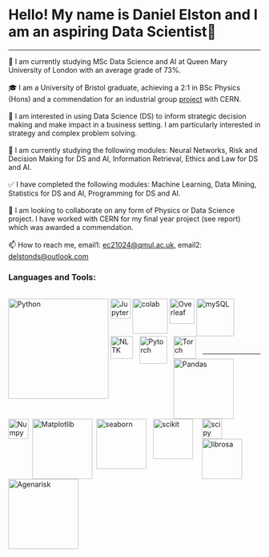 # Hello! My name is Daniel Elston and I am an aspiring Data Scientist👋
---
👋 I am currently studying MSc Data Science and AI at Queen Mary University of London with an average grade of 73%.<br/>
<br/>
🎓 I am a University of Bristol graduate, achieving a 2:1 in BSc Physics (Hons) and a commendation for an industrial group [project][project] with CERN.<br/>
<br/>
👀 I am interested in using Data Science (DS) to inform strategic decision making and make impact in a business setting. I am particularly interested in strategy and complex problem solving.<br/>
<br/>
🌱 I am currently studying the following modules: Neural Networks, Risk and Decision Making for DS and AI, Information Retrieval, Ethics and Law for DS and AI.<br/>
<br/>
✅	I have completed the following modules: Machine Learning, Data Mining, Statistics for DS and AI, Programming for DS and AI.<br/>
<br/>
💞️ I am looking to collaborate on any form of Physics or Data Science project. I have worked with CERN for my final year project (see report) which was awarded a commendation.<br/><br/>
📫 How to reach me, email1: ec21024@qmul.ac.uk, email2: delstonds@outlook.com<br/>


### Languages and Tools:<br/>
<br/>

<img align="left" alt="Python" width="200px" src="https://www.python.org/static/img/python-logo@2x.png" style="padding-right:1px;"/>

<img align="left" alt="Jupyter" width="40px" src="https://upload.wikimedia.org/wikipedia/commons/thumb/3/38/Jupyter_logo.svg/883px-Jupyter_logo.svg.png" style="padding-right:1px;"/>

<img align="left" alt="colab" width="70px" src="https://upload.wikimedia.org/wikipedia/commons/thumb/d/d0/Google_Colaboratory_SVG_Logo.svg/1200px-Google_Colaboratory_SVG_Logo.svg.png" style="padding-right:1px;"/>

<img align="left" alt="Overleaf" width="50px" src="https://images.ctfassets.net/nrgyaltdicpt/6qSXAo1CYEeBn5RkKLOR64/19c74bfb9a32772e353ff25c6f0070f5/ologo_square_colour_light_bg.png" style="padding-right:1px;"/>

<img align="left" alt="mySQL" width="75px" src="https://download.logo.wine/logo/MySQL/MySQL-Logo.wine.png" style="padding-right:10px;" />

<img align="left" alt="NLTK" width="45px" src="https://miro.medium.com/max/592/1*5dQO7LHrsy3lIi2d0bgRLw.png" style="padding-right:10px;" />

<img align="left" alt="Pytorch" width="55px" src="https://pytorch.org/assets/images/pytorch-logo.png" style="padding-right:10px;"/>

<img align="left" alt="Torch" width="45px" src="https://upload.wikimedia.org/wikipedia/en/f/f5/Torch_2014_logo.png" style="padding-right:10px;" /><br/>
<br/>

<img align="left" alt="Pandas" width="120px" src="https://pandas.pydata.org/static/img/pandas_white.svg" style="padding-right:5px;"/>

<img align="left" alt="Numpy" width="40px" src="https://numpy.org/images/logo.svg" style="padding-right:5px;"/>

<img align="left" alt="Matplotlib" width="120px" src="https://matplotlib.org/_static/images/logo2.svg" style="padding-right:5px;"/>

<img align="left" alt="seaborn" width="100px" src="https://seaborn.pydata.org/_static/logo-wide-lightbg.svg" style="padding-right:10px;"/>

<img align="left" alt="scikit" width="80px" src="https://scikit-learn.org/stable/_static/scikit-learn-logo-small.png" style="padding-right:15px;"/>

<img align="left" alt="scipy" width="40px" src="https://docs.scipy.org/doc/scipy/_static/logo.svg" style="padding-right:20px;"/>

<img align="left" alt="librosa" width="80px" src="https://librosa.org/doc/latest/_static/librosa_logo_text.svg" style="padding-right:20px;" />

<img align="left" alt="Agenarisk" width="140px" src="https://static.wixstatic.com/media/8f9118_347167b760a6402d9b0030d67fab52db~mv2.png/v1/fill/w_570,h_77,al_c,usm_0.66_1.00_0.01,enc_auto/8f9118_347167b760a6402d9b0030d67fab52db~mv2.png" style="padding-right:10px;" />

<br />
<br />

---

</details>

[project]: https://github.com/Daniel-Elston/LHC-Particle-Beam-Detection-for-CERN.git
